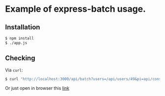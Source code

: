 Example of express-batch usage.
=============

## Installation

```bash
$ npm install
$ ./app.js
```

## Checking

Via `curl`:
```bash
$ curl "http://localhost:3000/api/batch?users=/api/users/49&pi=api/constants/pi&nonexistent=/not/existent/route"
```

Or just open in browser this [link](http://localhost:3000/api/batch?users=/api/users/49&pi=api/constants/pi&nonexistent=/not/existent/route) 

